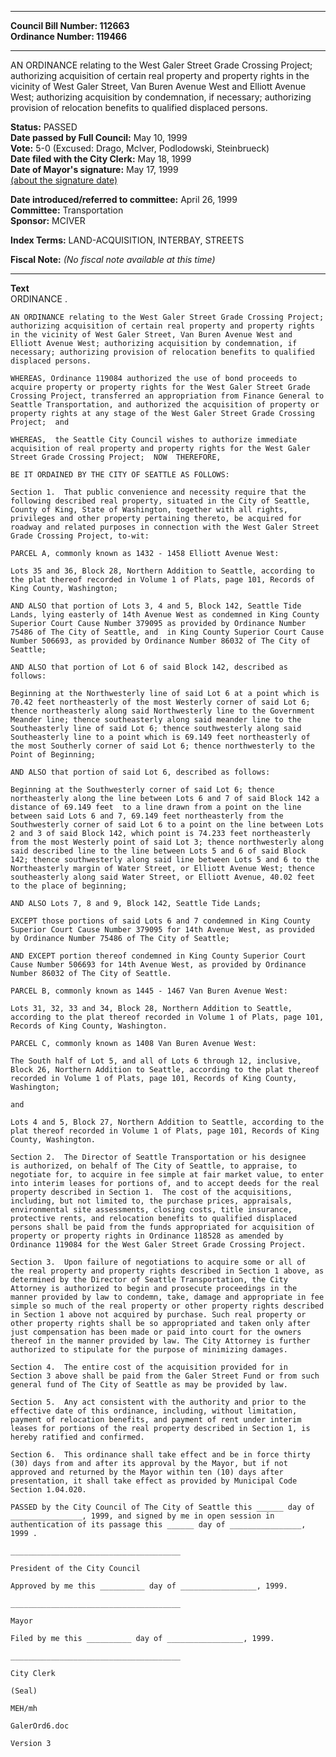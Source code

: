 * * * * *  
  
**Council Bill Number: [](#h0)[](#h2)112663**   
**Ordinance Number: 119466**  
  
* * * * *  
  
AN ORDINANCE relating to the West Galer Street Grade Crossing Project; authorizing acquisition of certain real property and property rights in the vicinity of West Galer Street, Van Buren Avenue West and Elliott Avenue West; authorizing acquisition by condemnation, if necessary; authorizing provision of relocation benefits to qualified displaced persons.  
  
**Status:** PASSED   
**Date passed by Full Council:** May 10, 1999   
**Vote:** 5-0 (Excused: Drago, McIver, Podlodowski, Steinbrueck)   
**Date filed with the City Clerk:** May 18, 1999   
**Date of Mayor's signature:** May 17, 1999   
[(about the signature date)](/~public/approvaldate.htm)   
  
  
**Date introduced/referred to committee:** April 26, 1999   
**Committee:** Transportation   
**Sponsor:** MCIVER   
  
**Index Terms:** LAND-ACQUISITION, INTERBAY, STREETS  
  
**Fiscal Note:** *(No fiscal note available at this time)*  
  
* * * * *  
  
**Text**  
    ORDINANCE                    .  
  
    AN ORDINANCE relating to the West Galer Street Grade Crossing Project;  
    authorizing acquisition of certain real property and property rights  
    in the vicinity of West Galer Street, Van Buren Avenue West and  
    Elliott Avenue West; authorizing acquisition by condemnation, if  
    necessary; authorizing provision of relocation benefits to qualified  
    displaced persons.  
  
    WHEREAS, Ordinance 119084 authorized the use of bond proceeds to  
    acquire property or property rights for the West Galer Street Grade  
    Crossing Project, transferred an appropriation from Finance General to  
    Seattle Transportation, and authorized the acquisition of property or  
    property rights at any stage of the West Galer Street Grade Crossing  
    Project;  and  
  
    WHEREAS,  the Seattle City Council wishes to authorize immediate  
    acquisition of real property and property rights for the West Galer  
    Street Grade Crossing Project;  NOW  THEREFORE,  
  
    BE IT ORDAINED BY THE CITY OF SEATTLE AS FOLLOWS:  
  
    Section 1.  That public convenience and necessity require that the  
    following described real property, situated in the City of Seattle,  
    County of King, State of Washington, together with all rights,  
    privileges and other property pertaining thereto, be acquired for  
    roadway and related purposes in connection with the West Galer Street  
    Grade Crossing Project, to-wit:  
  
    PARCEL A, commonly known as 1432 - 1458 Elliott Avenue West:  
  
    Lots 35 and 36, Block 28, Northern Addition to Seattle, according to  
    the plat thereof recorded in Volume 1 of Plats, page 101, Records of  
    King County, Washington;  
  
    AND ALSO that portion of Lots 3, 4 and 5, Block 142, Seattle Tide  
    Lands, lying easterly of 14th Avenue West as condemned in King County  
    Superior Court Cause Number 379095 as provided by Ordinance Number  
    75486 of The City of Seattle, and  in King County Superior Court Cause  
    Number 506693, as provided by Ordinance Number 86032 of The City of  
    Seattle;  
  
    AND ALSO that portion of Lot 6 of said Block 142, described as  
    follows:  
  
    Beginning at the Northwesterly line of said Lot 6 at a point which is  
    70.42 feet northeasterly of the most Westerly corner of said Lot 6;  
    thence northeasterly along said Northwesterly line to the Government  
    Meander line; thence southeasterly along said meander line to the  
    Southeasterly line of said Lot 6; thence southwesterly along said  
    Southeasterly line to a point which is 69.149 feet northeasterly of  
    the most Southerly corner of said Lot 6; thence northwesterly to the  
    Point of Beginning;  
  
    AND ALSO that portion of said Lot 6, described as follows:  
  
    Beginning at the Southwesterly corner of said Lot 6; thence  
    northeasterly along the line between Lots 6 and 7 of said Block 142 a  
    distance of 69.149 feet  to a line drawn from a point on the line  
    between said Lots 6 and 7, 69.149 feet northeasterly from the  
    Southwesterly corner of said Lot 6 to a point on the line between Lots  
    2 and 3 of said Block 142, which point is 74.233 feet northeasterly  
    from the most Westerly point of said Lot 3; thence northwesterly along  
    said described line to the line between Lots 5 and 6 of said Block  
    142; thence southwesterly along said line between Lots 5 and 6 to the  
    Northeasterly margin of Water Street, or Elliott Avenue West; thence  
    southeasterly along said Water Street, or Elliott Avenue, 40.02 feet  
    to the place of beginning;  
  
    AND ALSO Lots 7, 8 and 9, Block 142, Seattle Tide Lands;  
  
    EXCEPT those portions of said Lots 6 and 7 condemned in King County  
    Superior Court Cause Number 379095 for 14th Avenue West, as provided  
    by Ordinance Number 75486 of The City of Seattle;  
  
    AND EXCEPT portion thereof condemned in King County Superior Court  
    Cause Number 506693 for 14th Avenue West, as provided by Ordinance  
    Number 86032 of The City of Seattle.  
  
    PARCEL B, commonly known as 1445 - 1467 Van Buren Avenue West:  
  
    Lots 31, 32, 33 and 34, Block 28, Northern Addition to Seattle,  
    according to the plat thereof recorded in Volume 1 of Plats, page 101,  
    Records of King County, Washington.  
  
    PARCEL C, commonly known as 1408 Van Buren Avenue West:  
  
    The South half of Lot 5, and all of Lots 6 through 12, inclusive,  
    Block 26, Northern Addition to Seattle, according to the plat thereof  
    recorded in Volume 1 of Plats, page 101, Records of King County,  
    Washington;  
  
    and  
  
    Lots 4 and 5, Block 27, Northern Addition to Seattle, according to the  
    plat thereof recorded in Volume 1 of Plats, page 101, Records of King  
    County, Washington.  
  
    Section 2.  The Director of Seattle Transportation or his designee  
    is authorized, on behalf of The City of Seattle, to appraise, to  
    negotiate for, to acquire in fee simple at fair market value, to enter  
    into interim leases for portions of, and to accept deeds for the real  
    property described in Section 1.  The cost of the acquisitions,  
    including, but not limited to, the purchase prices, appraisals,  
    environmental site assessments, closing costs, title insurance,  
    protective rents, and relocation benefits to qualified displaced  
    persons shall be paid from the funds appropriated for acquisition of  
    property or property rights in Ordinance 118528 as amended by  
    Ordinance 119084 for the West Galer Street Grade Crossing Project.  
  
    Section 3.  Upon failure of negotiations to acquire some or all of  
    the real property and property rights described in Section 1 above, as  
    determined by the Director of Seattle Transportation, the City  
    Attorney is authorized to begin and prosecute proceedings in the  
    manner provided by law to condemn, take, damage and appropriate in fee  
    simple so much of the real property or other property rights described  
    in Section 1 above not acquired by purchase. Such real property or  
    other property rights shall be so appropriated and taken only after  
    just compensation has been made or paid into court for the owners  
    thereof in the manner provided by law. The City Attorney is further  
    authorized to stipulate for the purpose of minimizing damages.  
  
    Section 4.  The entire cost of the acquisition provided for in  
    Section 3 above shall be paid from the Galer Street Fund or from such  
    general fund of The City of Seattle as may be provided by law.  
  
    Section 5.  Any act consistent with the authority and prior to the  
    effective date of this ordinance, including, without limitation,  
    payment of relocation benefits, and payment of rent under interim  
    leases for portions of the real property described in Section 1, is  
    hereby ratified and confirmed.  
  
    Section 6.  This ordinance shall take effect and be in force thirty  
    (30) days from and after its approval by the Mayor, but if not  
    approved and returned by the Mayor within ten (10) days after  
    presentation, it shall take effect as provided by Municipal Code  
    Section 1.04.020.  
  
    PASSED by the City Council of The City of Seattle this ______ day of  
    ________________, 1999, and signed by me in open session in  
    authentication of its passage this ______ day of ________________,  
    1999 .  
  
    ______________________________________  
  
    President of the City Council  
  
    Approved by me this __________ day of _________________, 1999.  
  
    ______________________________________  
  
    Mayor  
  
    Filed by me this __________ day of _________________, 1999.  
  
    ______________________________________  
  
    City Clerk  
  
    (Seal)  
  
    MEH/mh  
  
    GalerOrd6.doc  
  
    Version 3  
